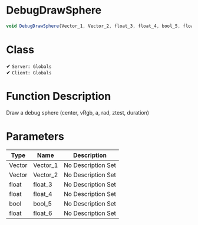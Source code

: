 # DebugDrawSphere
```js	
void DebugDrawSphere(Vector_1, Vector_2, float_3, float_4, bool_5, float_6)
```
# Class
✔ `Server: Globals`  
✔ `Client: Globals`  

# Function Description
Draw a debug sphere (center, vRgb, a, rad, ztest, duration)
# Parameters
Type|Name|Description
--|--|--
Vector|Vector_1|No Description Set
Vector|Vector_2|No Description Set
float|float_3|No Description Set
float|float_4|No Description Set
bool|bool_5|No Description Set
float|float_6|No Description Set
